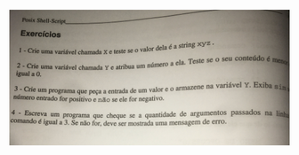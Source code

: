 ![](https://github.com/carlinhoshk/Repositorio-do-livro-POSIX-shell-script/blob/main/fotos/595231D5-FD98-4250-B1BB-A5D2C231D180.jpeg)
